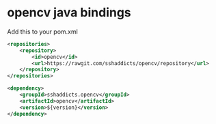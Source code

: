 # opencv java bindings

Add this to your pom.xml

```xml
<repositories>
    <repository>
        <id>opencv</id>
        <url>https://rawgit.com/sshaddicts/opencv/repository</url>
    </repository>
</repositories>
```

```xml
<dependency>
    <groupId>sshaddicts.opencv</groupId>
    <artifactId>opencv</artifactId>
    <version>${version}</version>
</dependency>
```
